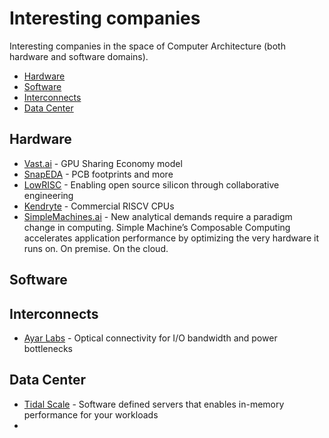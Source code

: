 # Interesting companies

Interesting companies in the space of Computer Architecture (both hardware and software domains).

- [Hardware](#hardware)
- [Software](#software)
- [Interconnects](#interconnects)
- [Data Center](#data-center)

## Hardware

- [Vast.ai](https://vast.ai/) - GPU Sharing Economy model
- [SnapEDA](https://www.snapeda.com/) - PCB footprints and more
- [LowRISC](https://www.lowrisc.org/) - Enabling open source silicon through collaborative engineering
- [Kendryte](https://kendryte.com/) - Commercial RISCV CPUs
- [SimpleMachines.ai](https://www.simplemachines.ai/composable-computing) - New analytical demands require a paradigm change in computing. Simple Machine’s Composable Computing accelerates application performance by optimizing the very hardware it runs on. On premise. On the cloud.

## Software

## Interconnects

- [Ayar Labs](https://ayarlabs.com/) - Optical connectivity for I/O bandwidth and power bottlenecks

## Data Center

- [Tidal Scale](https://www.tidalscale.com/) - Software defined servers that enables in-memory performance for your workloads
- 